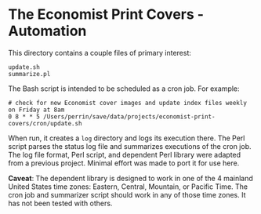 # The Economist Print Covers - Automation

This directory contains a couple files of primary interest:

    update.sh
    summarize.pl

The Bash script is intended to be scheduled as a cron job.  For example:

    # check for new Economist cover images and update index files weekly on Friday at 8am
    0 8 * * 5 /Users/perrin/save/data/projects/economist-print-covers/cron/update.sh

When run, it creates a `log` directory and logs its execution there.  The Perl script
parses the status log file and summarizes executions of the cron job.  The log file
format, Perl script, and dependent Perl library were adapted from a previous project.
Minimal effort was made to port it for use here.

**Caveat**: The  dependent library is designed to work in one of the 4 mainland United
States time zones: Eastern, Central, Mountain, or Pacific Time.  The cron job and
summarizer script should work in any of those time zones.  It has not been tested
with others.


